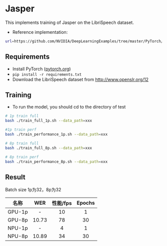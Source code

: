 # Jasper

This implements training of Jasper on the LibriSpeech dataset.

- Reference implementation:
```bash
url=https://github.com/NVIDIA/DeepLearningExamples/tree/master/PyTorch/SpeechRecognition/Jasper
```


## Requirements

- Install PyTorch ([pytorch.org](http://pytorch.org))
- `pip install -r requirements.txt`
- Download the LibriSpeech dataset from http://www.openslr.org/12
   

## Training

- To run the model, you should cd to the directory of test

```bash
# 1p train full
bash ./train_full_1p.sh --data_path=xxx

#1p train perf
bash ./train_performance_1p.sh --data_path=xxx

# 8p train full
bash ./train_full_8p.sh --data_path=xxx

# 8p train perf
bash ./train_performance_8p.sh --data_path=xxx

```


## Result

Batch size 1p为32，8p为32

| 名称   | WER      | 性能/fps       | Epochs |
| :------: | :------:  | :------: | :------: |  
| GPU-1p   |    -    |   10       | 1 |     
| GPU-8p   |  10.73  |   78      | 30 |
| NPU-1p   |    -    |   4       | 1 |
| NPU-8p   |  10.89  |  34     | 30 |




